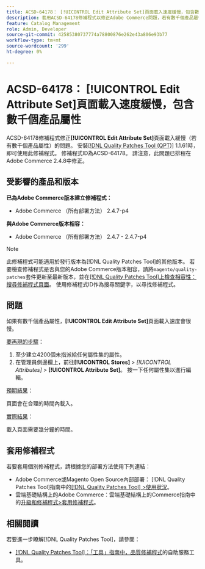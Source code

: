 ```yaml
---
title: ACSD-64178： [!UICONTROL Edit Attribute Set]頁面載入速度緩慢，包含數千個產品屬性
description: 套用ACSD-64178修補程式以修正Adobe Commerce問題，若有數千個產品屬性，[!UICONTROL Edit Attribute Set]頁面載入速度緩慢。
feature: Catalog Management
role: Admin, Developer
source-git-commit: 42585380737774a78800876e262e43a806e93b77
workflow-type: tm+mt
source-wordcount: '299'
ht-degree: 0%

---
```


# ACSD-64178： [!UICONTROL Edit Attribute Set]頁面載入速度緩慢，包含數千個產品屬性

ACSD-64178修補程式修正&#x200B;**[!UICONTROL Edit Attribute Set]**&#x200B;頁面載入緩慢（若有數千個產品屬性）的問題。 安裝[[!DNL Quality Patches Tool (QPT)]](/help/tools/quality-patches-tool/quality-patches-tool-to-self-serve-quality-patches.md) 1.1.61時，即可使用此修補程式。 修補程式ID為ACSD-64178。 請注意，此問題已排程在Adobe Commerce 2.4.8中修正。

## 受影響的產品和版本

**已為Adobe Commerce版本建立修補程式：**

* Adobe Commerce （所有部署方法） 2.4.7-p4

**與Adobe Commerce版本相容：**

* Adobe Commerce （所有部署方法） 2.4.7 - 2.4.7-p4

>[!NOTE]
>
>此修補程式可能適用於發行版本為[!DNL Quality Patches Tool]的其他版本。 若要檢查修補程式是否與您的Adobe Commerce版本相容，請將`magento/quality-patches`套件更新至最新版本，並在[[!DNL Quality Patches Tool]上檢查相容性：搜尋修補程式頁面](https://experienceleague.adobe.com/tools/commerce-quality-patches/index.html?lang=zh-Hant)。 使用修補程式ID作為搜尋關鍵字，以尋找修補程式。

## 問題

如果有數千個產品屬性，**[!UICONTROL Edit Attribute Set]**&#x200B;頁面載入速度會很慢。

<u>要再現的步驟</u>：

1. 至少建立4200個未指派給任何屬性集的屬性。
1. 在管理員側邊欄上，前往&#x200B;**[!UICONTROL Stores]** > *[!UICONTROL Attributes]* > **[!UICONTROL Attribute Set]**。 按一下任何屬性集以進行編輯。

<u>預期結果</u>：

頁面會在合理的時間內載入。

<u>實際結果</u>：

載入頁面需要幾分鐘的時間。

## 套用修補程式

若要套用個別修補程式，請根據您的部署方法使用下列連結：

* Adobe Commerce或Magento Open Source內部部署： [!DNL Quality Patches Tool]指南中的[[!DNL Quality Patches Tool] >使用狀況](/help/tools/quality-patches-tool/usage.md)。
* 雲端基礎結構上的Adobe Commerce：雲端基礎結構上的Commerce指南中的[升級和修補程式>套用修補程式](https://experienceleague.adobe.com/docs/commerce-cloud-service/user-guide/develop/upgrade/apply-patches.html?lang=zh-Hant)。


## 相關閱讀

若要進一步瞭解[!DNL Quality Patches Tool]，請參閱：

* [[!DNL Quality Patches Tool]：「工具」指南中，品質修補程式](/help/tools/quality-patches-tool/quality-patches-tool-to-self-serve-quality-patches.md)的自助服務工具。
